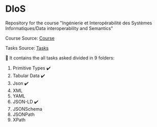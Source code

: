 # DIoS

Repository for the course "Ingénierie et Interopérabilité des Systèmes Informatiques/Data interoperability and Semantics"

Course Source: [Course](https://ci.mines-stetienne.fr/i2si/interop/)

Tasks Source: [Tasks](https://ci.mines-stetienne.fr/i2si/interop/evaluation.md)

:open_file_folder: It contains the all tasks asked divided in 9 folders:

1. Primitive Types :heavy_check_mark:
2. Tabular Data :heavy_check_mark:
3. Json :heavy_check_mark:
4. XML
5. YAML
6. JSON-LD :heavy_check_mark:
7. JSONSchema
8. JSONPath
9. XPath
